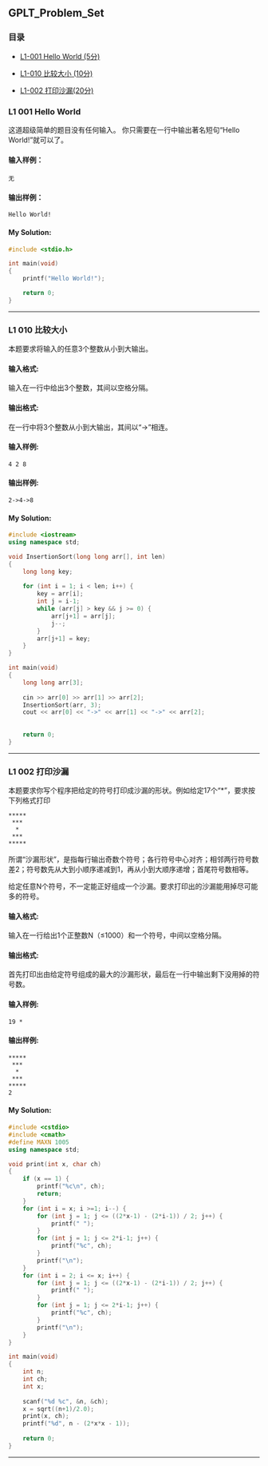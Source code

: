 ## GPLT_Problem_Set

### 目录

* [L1-001 Hello World (5分)](#L1-001-Hello-World)

* [L1-010 比较大小 (10分)](#L1-010-比较大小)

* [L1-002 打印沙漏(20分)](#L1-002-打印沙漏)


### L1 001 Hello World

这道超级简单的题目没有任何输入。
你只需要在一行中输出著名短句“Hello World!”就可以了。

#### 输入样例：

```in
无
```

#### 输出样例：

```out
Hello World!
```

#### My Solution:

```c++
#include <stdio.h>

int main(void)
{
    printf("Hello World!");

    return 0;
}
```



------



### L1 010 比较大小

本题要求将输入的任意3个整数从小到大输出。

#### 输入格式:

输入在一行中给出3个整数，其间以空格分隔。

#### 输出格式:

在一行中将3个整数从小到大输出，其间以“->”相连。

#### 输入样例:

```in
4 2 8
```

#### 输出样例:

```out
2->4->8
```
#### My Solution:

```c++
#include <iostream>
using namespace std;

void InsertionSort(long long arr[], int len)
{
	long long key;
	
	for (int i = 1; i < len; i++) {
		key = arr[i];
		int j = i-1;
		while (arr[j] > key && j >= 0) {
			arr[j+1] = arr[j];
			j--;
		}
		arr[j+1] = key;
	}
}

int main(void)
{
	long long arr[3];
	
	cin >> arr[0] >> arr[1] >> arr[2];
	InsertionSort(arr, 3);
	cout << arr[0] << "->" << arr[1] << "->" << arr[2];
	
	
	return 0;
}
```



------



### L1 002 打印沙漏



本题要求你写个程序把给定的符号打印成沙漏的形状。例如给定17个“*”，要求按下列格式打印

```
*****
 ***
  *
 ***
*****
```

所谓“沙漏形状”，是指每行输出奇数个符号；各行符号中心对齐；相邻两行符号数差2；符号数先从大到小顺序递减到1，再从小到大顺序递增；首尾符号数相等。

给定任意N个符号，不一定能正好组成一个沙漏。要求打印出的沙漏能用掉尽可能多的符号。

#### 输入格式:

输入在一行给出1个正整数N（≤1000）和一个符号，中间以空格分隔。

#### 输出格式:

首先打印出由给定符号组成的最大的沙漏形状，最后在一行中输出剩下没用掉的符号数。

#### 输入样例:

```in
19 *
```

#### 输出样例:

```out
*****
 ***
  *
 ***
*****
2
```
#### My Solution:

```c++
#include <cstdio>
#include <cmath>
#define MAXN 1005
using namespace std;

void print(int x, char ch)
{
	if (x == 1) {
		printf("%c\n", ch);
		return;
	}	
	for (int i = x; i >=1; i--) {
		for (int j = 1; j <= ((2*x-1) - (2*i-1)) / 2; j++) {
			printf(" ");
		}
		for (int j = 1; j <= 2*i-1; j++) {
			printf("%c", ch);
		}
		printf("\n");
	}
	for (int i = 2; i <= x; i++) {
		for (int j = 1; j <= ((2*x-1) - (2*i-1)) / 2; j++) {
			printf(" ");
		}
		for (int j = 1; j <= 2*i-1; j++) {
			printf("%c", ch);
		}
		printf("\n");
	}
}

int main(void)
{
	int n;
	int ch;
	int x;
	
	scanf("%d %c", &n, &ch);
	x = sqrt((n+1)/2.0);
	print(x, ch);
	printf("%d", n - (2*x*x - 1));
	
	return 0;
}
```



------



